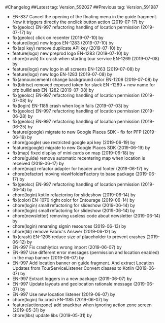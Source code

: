 #Changelog
##Latest tag: Version_592027
##Previous tag: Version_591987
* EN-837 Cancel the opening of the floating menu in the guide fragment. Now it triggers directly the onclick button action (2019-07-17) by <Francois Pellissier>
* fix(geoloc) EN-997 refactoring handling of location permission (2019-07-17) by <Francois Pellissier>
* fix(geoloc) click on recenter (2019-07-10) by <Francois Pellissier>
* feature(logo) new logos EN-1283 (2019-07-10) by <Francois Pellissier>
* fix(api key) remove duplicate API key (2019-07-10) by <Francois Pellissier>
* feature(logo) new preprod logo EN-1283 (2019-07-10) by <Francois Pellissier>
* chore(crash) fix crash when starting tour service EN-1269 (2019-07-08) by <Francois Pellissier>
* feature(logo) new logo in all screens EN-1263 (2019-07-08) by <Francois Pellissier>
* feature(logo) new logo EN-1283 (2019-07-08) by <Francois Pellissier>
* fix(announcement) change background color EN-1209 (2019-07-08) by <Francois Pellissier>
* fix(bitrise) removed exposed token for slack EN -1289 + new name for pfp  builld aab EN-1282 (2019-07-08) by <Francois Pellissier>
* fix(geoloc) EN-997 refactoring handling of location permission (2019-07-08) by <Francois Pellissier>
* fix(login) EN-1185 crash when login fails (2019-07-03) by <Francois Pellissier>
* fix(geoloc) EN-997 refactoring handling of location permission (2019-06-28) by <Francois Pellissier>
* fix(geoloc) EN-997 refactoring handling of location permission (2019-06-25) by <Francois Pellissier>
* feature(google) migrate to new  Google Places SDK - fix for PFP (2019-06-19) by <Francois Pellissier>
* chore(google) use restricted google api key (2019-06-19) by <Francois Pellissier>
* feature(google) migrate to new  Google Places SDK (2019-06-19) by <Francois Pellissier>
* fix(map) fixed display of mini cards on map (2019-06-18) by <Francois Pellissier>
* chore(guide) remove automatic recentering map when location is received (2019-06-17) by <Francois Pellissier>
* chore(map) refactor adapter for header and footer (2019-06-17) by <Francois Pellissier>
* chore(refactor) moving viewHolderFactory to base package (2019-06-17) by <Francois Pellissier>
* fix(geoloc) EN-997 refactoring handling of location permission (2019-06-14) by <Francois Pellissier>
* chore(login) kotlin refactoring for slideshow (2019-06-14) by <Francois Pellissier>
* fix(color) EN-1070 right color for Entourage (2019-06-14) by <Francois Pellissier>
* chore(login) small refactoring for slideshow (2019-06-14) by <Francois Pellissier>
* chore(login) small refactoring for slideshow (2019-06-14) by <Francois Pellissier>
* chore(newsletter) removing useless code about newsletter (2019-06-14) by <Francois Pellissier>
* chore(login) renaming signin resources (2019-06-13) by <Francois Pellissier>
* chore(lib) remove Fabric's Answer (2019-06-12) by <Francois Pellissier>
* fix(crash) EN-1205 reduce size of placeholder to prevent crashes (2019-06-12) by <Francois Pellissier>
* EN-997 Fix crashlytics wrong import (2019-06-07) by <Francois Pellissier>
* EN-997 Use different error messages (permission and location enabled) in the map banner (2019-06-07) by <Francois Pellissier>
* EN-997 Add location banner on guide fragment. And extract Location Updates from TourServiceListener Convert classes to Kotlin (2019-06-07) by <Francois Pellissier>
* EN-997 Extract loggers in a new package (2019-06-07) by <Francois Pellissier>
* EN-997 Update layouts and geolocation rationale message (2019-06-07) by <Francois Pellissier>
* EN-997 Use new location listener (2019-06-07) by <Francois Pellissier>
* chore(login) fix crash EN-1185 (2019-06-07) by <Francois Pellissier>
* feature(actionzone) add snackbar when ignoring action zone screen (2019-05-31) by <Francois Pellissier>
* chore(libs) update libs (2019-05-31) by <Francois Pellissier>
